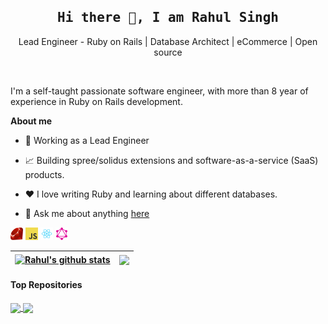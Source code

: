 <!--
**rahulsingh321/rahulsingh321** is a ✨ _special_ ✨ repository because its `README.md` (this file) appears on your GitHub profile.

Here are some ideas to get you started:

- 🔭 I’m currently working on ...
- 🌱 I’m currently learning ...
- 👯 I’m looking to collaborate on ...
- 🤔 I’m looking for help with ...
- 💬 Ask me about ...
- 📫 How to reach me: ...
- 😄 Pronouns: ...
- ⚡ Fun fact: ...
-->

<h2 align='center'><samp><strong>Hi there 👋, I am Rahul Singh</strong></samp></h2>
<p align='center'>Lead Engineer - Ruby on Rails | Database Architect | eCommerce | Open source</p>
<br />

I'm a self-taught passionate software engineer, with more than 8 year of experience in Ruby on Rails development.

**About me**

- 💼 Working as a Lead Engineer 

- 📈 Building spree/solidus extensions and software-as-a-service (SaaS) products.

- ❤️ I love writing Ruby and learning about different databases.

- 💬 Ask me about anything [here](https://github.com/rahulsingh321/rahulsingh321/issues)

<code><img height="20" alt="ruby" src="https://raw.githubusercontent.com/github/explore/80688e429a7d4ef2fca1e82350fe8e3517d3494d/topics/ruby/ruby.png"></code>
<code><img height="20" alt="javascript" src="https://raw.githubusercontent.com/github/explore/80688e429a7d4ef2fca1e82350fe8e3517d3494d/topics/javascript/javascript.png"></code>
<code><img height="20" alt="react" src="https://raw.githubusercontent.com/github/explore/80688e429a7d4ef2fca1e82350fe8e3517d3494d/topics/react/react.png"></code>
<code><img height="20" alt="graphql" src="https://raw.githubusercontent.com/github/explore/5c058a388828bb5fde0bcafd4bc867b5bb3f26f3/topics/graphql/graphql.png"></code> 


| <a href="https://github.com/rahulsingh321/github-readme-stats"><img align="center" src="https://github-readme-stats.vercel.app/api?username=rahulsingh321&show_icons=true&include_all_commits=true&theme=buefy&hide_border=true&count_private=true" alt="Rahul's github stats" /></a> | <a href="https://github.com/anuraghazra/github-readme-stats"><img align="center" src="https://github-readme-stats.vercel.app/api/top-langs/?username=rahulsingh321&layout=compact&theme=buefy&hide_border=true" /></a> |
| ------------- | ------------- |

#### Top Repositories

<a href="https://github.com/rahulsingh321/spree">
  <img align="center" src="https://github-readme-stats.vercel.app/api/pin/?username=rahulsingh321&repo=spree&theme=buefy" />
</a>

<a href="https://github.com/rahulsingh321/spree_events_tracker">
  <img align="center" src="https://github-readme-stats.vercel.app/api/pin/?username=rahulsingh321&repo=spree_events_tracker&theme=buefy" />
</a>

<br />
<br />

<a href="https://twitter.com/rahulsingh">
